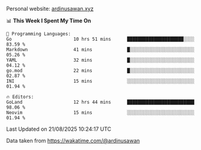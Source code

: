Personal website: [ardinusawan.xyz](https://ardinusawan.xyz)

<!--START_SECTION:waka-->
📊 **This Week I Spent My Time On** 

```text
💬 Programming Languages: 
Go                       10 hrs 51 mins      █████████████████████░░░░   83.59 % 
Markdown                 41 mins             █░░░░░░░░░░░░░░░░░░░░░░░░   05.26 % 
YAML                     32 mins             █░░░░░░░░░░░░░░░░░░░░░░░░   04.12 % 
go.mod                   22 mins             █░░░░░░░░░░░░░░░░░░░░░░░░   02.87 % 
INI                      15 mins             ░░░░░░░░░░░░░░░░░░░░░░░░░   01.94 % 

🔥 Editors: 
GoLand                   12 hrs 44 mins      █████████████████████████   98.06 % 
Neovim                   15 mins             ░░░░░░░░░░░░░░░░░░░░░░░░░   01.94 % 
```


 Last Updated on 21/08/2025 10:24:17 UTC
<!--END_SECTION:waka-->
Data taken from https://wakatime.com/@ardinusawan
